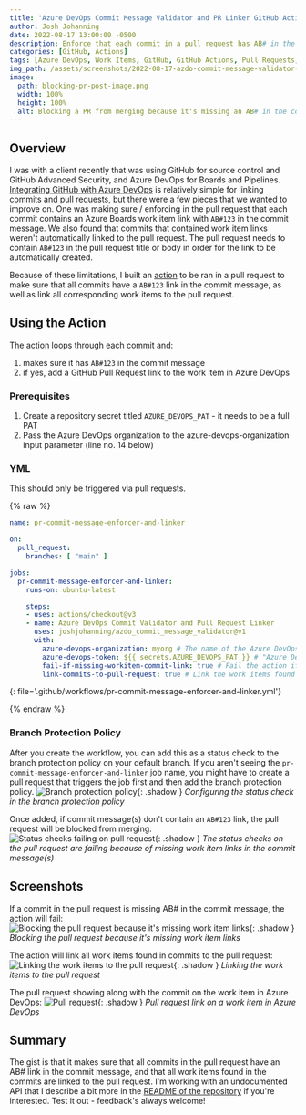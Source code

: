 ```yaml
---
title: 'Azure DevOps Commit Message Validator and PR Linker GitHub Action'
author: Josh Johanning
date: 2022-08-17 13:00:00 -0500
description: Enforce that each commit in a pull request has AB# in the commit message and link all of the work items to the pull request
categories: [GitHub, Actions]
tags: [Azure DevOps, Work Items, GitHub, GitHub Actions, Pull Requests, Branch Protection Rules]
img_path: /assets/screenshots/2022-08-17-azdo-commit-message-validator-and-pr-linker-github-action
image:
  path: blocking-pr-post-image.png
  width: 100%
  height: 100%
  alt: Blocking a PR from merging because it's missing an AB# in the commit message
---
```


## Overview

I was with a client recently that was using GitHub for source control and GitHub Advanced Security, and Azure DevOps for Boards and Pipelines. [Integrating GitHub with Azure DevOps](https://docs.microsoft.com/en-us/azure/devops/boards/github/link-to-from-github?view=azure-devops) is relatively simple for linking commits and pull requests, but there were a few pieces that we wanted to improve on. One was making sure / enforcing in the pull request that each commit contains an Azure Boards work item link with `AB#123` in the commit message. We also found that commits that contained work item links weren't automatically linked to the pull request. The pull request needs to contain `AB#123` in the pull request title or body in order for the link to be automatically created. 

Because of these limitations, I built an [action](https://github.com/joshjohanning/azdo_commit_message_validator) to be ran in a pull request to make sure that all commits have a `AB#123` link in the commit message, as well as link all corresponding work items to the pull request.


## Using the Action

The [action](https://github.com/joshjohanning/azdo_commit_message_validator) loops through each commit and:

1. makes sure it has `AB#123` in the commit message
2. if yes, add a GitHub Pull Request link to the work item in Azure DevOps

### Prerequisites

1. Create a repository secret titled `AZURE_DEVOPS_PAT` - it needs to be a full PAT
2. Pass the Azure DevOps organization to the azure-devops-organization input parameter (line no. 14 below)

### YML

This should only be triggered via pull requests.

{% raw %}
```yml
name: pr-commit-message-enforcer-and-linker

on:
  pull_request:
    branches: [ "main" ]

jobs:
  pr-commit-message-enforcer-and-linker:
    runs-on: ubuntu-latest

    steps:
    - uses: actions/checkout@v3
    - name: Azure DevOps Commit Validator and Pull Request Linker
      uses: joshjohanning/azdo_commit_message_validator@v1
      with:
        azure-devops-organization: myorg # The name of the Azure DevOps organization
        azure-devops-token: ${{ secrets.AZURE_DEVOPS_PAT }} # "Azure DevOps Personal Access Token (needs to be a full PAT)
        fail-if-missing-workitem-commit-link: true # Fail the action if a commit in the pull request is missing AB# in the commit message
        link-commits-to-pull-request: true # Link the work items found in commits to the pull request
```
{: file='.github/workflows/pr-commit-message-enforcer-and-linker.yml'}

{% endraw %}

### Branch Protection Policy

After you create the workflow, you can add this as a status check to the branch protection policy on your default branch. If you aren't seeing the `pr-commit-message-enforcer-and-linker` job name, you might have to create a pull request that triggers the job first and then add the branch protection policy.
![Branch protection policy](branch-protection-policy.png){: .shadow }
_Configuring the status check in the branch protection policy_

Once added, if commit message(s) don't contain an `AB#123` link, the pull request will be blocked from merging.
![Status checks failing on pull request](checks-failing-on-pr.png){: .shadow }
_The status checks on the pull request are failing because of missing work item links in the commit message(s)_

## Screenshots

If a commit in the pull request is missing AB# in the commit message, the action will fail:
![Blocking the pull request because it's missing work item links](blocking-pr.png){: .shadow }
_Blocking the pull request because it's missing work item links_

The action will link all work items found in commits to the pull request:
![Linking the work items to the pull request](linking-workitem-to-pr.png){: .shadow }
_Linking the work items to the pull request_

The pull request showing along with the commit on the work item in Azure DevOps:
![Pull request](pr-link.png){: .shadow }
_Pull request link on a work item in Azure DevOps_

## Summary

The gist is that it makes sure that all commits in the pull request have an AB# link in the commit message, and that all work items found in the commits are linked to the pull request. I'm working with an undocumented API that I describe a bit more in the [README of the repository](https://github.com/joshjohanning/azdo_commit_message_validator/#how-this-works) if you're interested. Test it out - feedback's always welcome!
